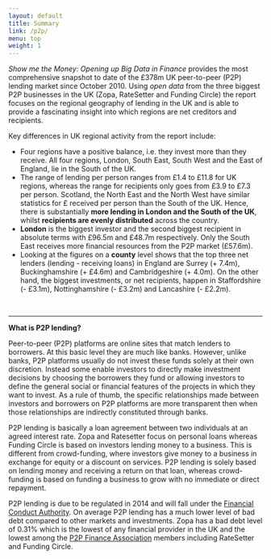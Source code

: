 ```yaml
---
layout: default
title: Summary
link: /p2p/
menu: top
weight: 1
---
```


*Show me the Money: Opening up Big Data in Finance* provides the most comprehensive snapshot to date of the £378m UK peer-to-peer (P2P) lending market since October 2010. Using *open data* from the three biggest P2P businesses in the UK (Zopa, RateSetter and Funding Circle) the report focuses on the regional geography of lending in the UK and is able to provide a fascinating insight into which regions are net creditors and recipients.

Key differences in UK regional activity from the report include:

* Four regions have a positive balance, i.e. they invest more than they receive. All four regions, London, South East, South West and the East of England, lie in the South of the UK.
* The range of lending per person ranges from £1.4 to £11.8 for UK regions, whereas the range for recipients only goes from £3.9 to £7.3 per person. Scotland, the North East and the North West have similar statistics for £ received per person than the South of the UK. Hence, there is substantially **more lending in London and the South of the UK**, whilst **recipients are evenly distributed** across the country. 
* **London** is the biggest investor and the second biggest recipient in absolute terms with £96.5m and £48.7m respectively. Only the South East receives more financial resources from the P2P market (£57.6m).
* Looking at the figures on a **county** level shows that the top three net lenders (lending - receiving loans) in England are Surrey (+ 7.4m), Buckinghamshire (+ £4.6m) and Cambridgeshire (+ 4.0m). On the other hand, the biggest investments, or net recipients, happen in Staffordshire (- £3.1m), Nottinghamshire (- £3.2m) and Lancashire (- £2.2m).

<br>
<hr>

**What is P2P lending?**

Peer-to-peer (P2P) platforms are online sites that match lenders to borrowers. At this basic level they are much like banks. However, unlike banks, P2P platforms usually do not invest these funds solely at their own discretion.  Instead some enable investors to directly make investment decisions by choosing the borrowers they fund or allowing investors to define the general social or financial features of the projects in which they want to invest. As a rule of thumb, the specific relationships made between investors and borrowers on P2P platforms are more transparent then when those relationships are indirectly constituted through banks.
 
P2P lending is basically a loan agreement between two individuals at an agreed interest rate. Zopa and Ratesetter focus on personal loans whereas Funding Circle is based on investors lending money to a business. This is different from crowd-funding, where investors give money to a business in exchange for equity or a discount on services. P2P lending is solely based on lending money and receiving a return on that loan, whereas crowd-funding is based on funding a business to grow with no immediate or direct repayment.

P2P lending is due to be regulated in 2014 and will fall under the [Financial Conduct Authority](http://www.fca.org.uk/). On average P2P lending has a much lower level of bad debt compared to other markets and investments. Zopa has a bad debt level of 0.31% which is the lowest of any financial provider in the UK and the lowest among the [P2P Finance Association](http://www.p2pfinanceassociation.org.uk/) members including RateSetter and Funding Circle.
